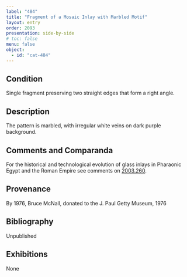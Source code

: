 ```yaml
---
label: "484"
title: "Fragment of a Mosaic Inlay with Marbled Motif"
layout: entry
order: 2093
presentation: side-by-side
# toc: false
menu: false
object:
  - id: "cat-484"
---
```


## Condition

Single fragment preserving two straight edges that form a right angle.

## Description

The pattern is marbled, with irregular white veins on dark purple background.

## Comments and Comparanda

For the historical and technological evolution of glass inlays in Pharaonic Egypt and the Roman Empire see comments on [2003.260](#cat).

## Provenance

By 1976, Bruce McNall, donated to the J. Paul Getty Museum, 1976

## Bibliography

Unpublished

## Exhibitions

None